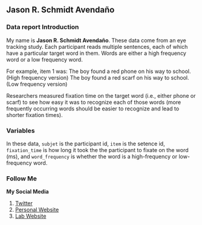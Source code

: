 ## Jason R. Schmidt Avendaño

### Data report Introduction
My name is **Jason R. Schmidt Avendaño**. These data come from an eye tracking study. 
Each participant reads multiple sentences, each of which have a particular target 
word in them. Words are either a high frequency word or a low frequency word. 

For example, item 1 was:
The boy found a red phone on his way to school. (High frequency version)
The boy found a red scarf on his way to school. (Low frequency version)

Researchers measured fixation time on the target word (i.e., either phone or scarf) to see 
how easy it was to recognize each of those words (more frequently occurring words 
should be easier to recognize and lead to shorter fixation times).

### Variables 
In these data, 
`subjet` is the participant id, 
`item` is the setence id, 
`fixation_time` is how long it took the the participant to fixate on the word (ms),
and `word_frequency` is whether the word is a high-frequency or low-frequency word.

### Follow Me
**My Social Media** 
1. [Twitter](https://twitter.com/_jasonschmidt)
2. [Personal Website](https://jasonschmidt6.wixsite.com/jason)
3. [Lab Website](https://emac-usf.com/)
